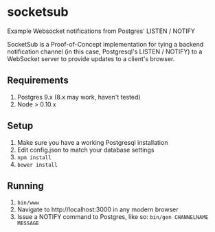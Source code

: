 # socketsub
Example Websocket notifications from Postgres' LISTEN / NOTIFY


SocketSub is a Proof-of-Concept implementation for tying a backend notification
channel (in this case, Postgresql's LISTEN / NOTIFY) to a WebSocket server to
provide updates to a client's browser.

## Requirements
1. Postgres 9.x (8.x may work, haven't tested)
2. Node > 0.10.x

## Setup
1. Make sure you have a working Postgresql installation
2. Edit config.json to match your database settings
3. ```npm install```
4. ```bower install```

## Running
1. ```bin/www```
2. Navigate to http://localhost:3000 in any modern browser
3. Issue a NOTIFY command to Postgres, like so: ```bin/gen CHANNELNAME MESSAGE```
